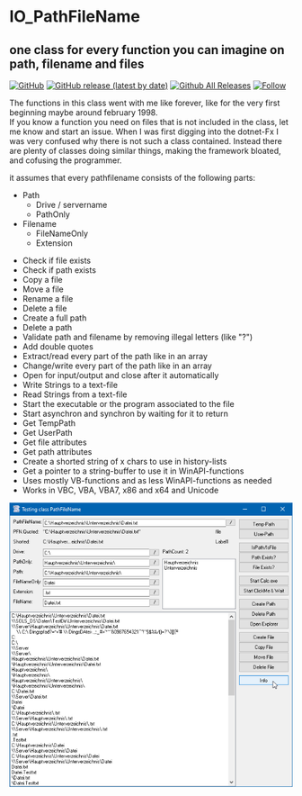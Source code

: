 # IO_PathFileName
## one class for every function you can imagine on path, filename and files    

[![GitHub](https://img.shields.io/github/license/OlimilO1402/IO_PathFileName?style=plastic)](https://github.com/OlimilO1402/IO_PathFileName/blob/master/LICENSE)
[![GitHub release (latest by date)](https://img.shields.io/github/v/release/OlimilO1402/IO_PathFileName?style=plastic)](https://github.com/OlimilO1402/IO_PathFileName/releases/latest)
[![Github All Releases](https://img.shields.io/github/downloads/OlimilO1402/IO_PathFileName/total.svg)](https://github.com/OlimilO1402/IO_PathFileName/releases/download/v2.3.4/IO_PathFileName.zip)
[![Follow](https://img.shields.io/github/followers/OlimilO1402.svg?style=social&label=Follow&maxAge=2592000)](https://github.com/OlimilO1402/IO_PathFileName/watchers)

The functions in this class went with me like forever, like for the very first beginning maybe around february 1998.  
If you know a function you need on files that is not included in the class, let me know and start an issue.
When I was first digging into the dotnet-Fx I was very confused why there is not such a class contained. 
Instead there are plenty of classes doing similar things, making the framework bloated, and cofusing the programmer.

it assumes that every pathfilename consists of the following parts:  
- Path  
    + Drive / servername  
	+ PathOnly  
- Filename  
    + FileNameOnly  
    + Extension  
* Check if file exists  
* Check if path exists  
* Copy a file  
* Move a file  
* Rename a file  
* Delete a file  
* Create a full path  
* Delete a path   
* Validate path and filename by removing illegal letters (like "?")  
* Add double quotes   
* Extract/read every part of the path like in an array  
* Change/write every part of the path like in an array  
* Open for input/output and close after it automatically  
* Write Strings to a text-file  
* Read Strings from a text-file  
* Start the executable or the program associated to the file  
* Start asynchron and synchron by waiting for it to return
* Get TempPath  
* Get UserPath  
* Get file attributes  
* Get path attributes
* Create a shorted string of x chars to use in history-lists  
* Get a pointer to a string-buffer to use it in WinAPI-functions  
* Uses mostly VB-functions and as less WinAPI-functions as needed  
* Works in VBC, VBA, VBA7, x86 and x64 and Unicode  

![PathFileName Image](Resources/PathFileName.png "PathFileName Image")
